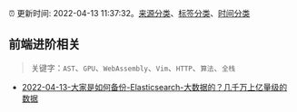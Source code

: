 :alarm_clock: 更新时间: 2022-04-13 11:37:32。[来源分类](../README.md)、[标签分类](../TAGS.md)、[时间分类](../TIMELINE.md)

## 前端进阶相关


> 关键字：`AST`、`GPU`、`WebAssembly`、`Vim`、`HTTP`、`算法`、`全栈`



- [2022-04-13-大家是如何备份-Elasticsearch-大数据的？几千万上亿量级的数据](https://www.v2ex.com/t/846751) 